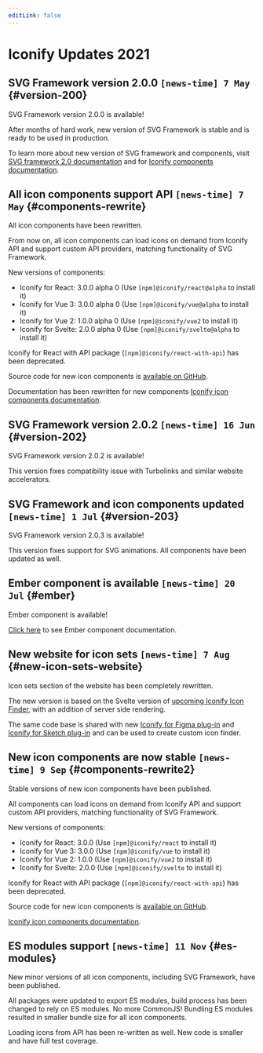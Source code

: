 ```yaml
---
editLink: false
---
```

<!-- DO NOT EDIT THIS PAGE IT IS AUTOGENERATED -->

# Iconify Updates 2021


## SVG Framework version 2.0.0 `[news-time] 7 May` {#version-200}

SVG Framework version 2.0.0 is available!

After months of hard work, new version of SVG Framework is stable and is ready to be used in production.

To learn more about new version of SVG framework and components, visit [SVG framework 2.0 documentation](/docs/icon-components/svg-framework/index.md) and for [Iconify components documentation](/docs/icon-components/index.md).


## All icon components support API `[news-time] 7 May` {#components-rewrite}

All icon components have been rewritten.

From now on, all icon components can load icons on demand from Iconify API
and support custom API providers, matching functionality of SVG Framework.

New versions of components:

-   Iconify for React: 3.0.0 alpha 0 (Use `[npm]@iconify/react@alpha` to install it)
-   Iconify for Vue 3: 3.0.0 alpha 0 (Use `[npm]@iconify/vue@alpha` to install it)
-   Iconify for Vue 2: 1.0.0 alpha 0 (Use `[npm]@iconify/vue2` to install it)
-   Iconify for Svelte: 2.0.0 alpha 0 (Use `[npm]@iconify/svelte@alpha` to install it)

Iconify for React with API package (`[npm]@iconify/react-with-api`) has been deprecated.

Source code for new icon components is [available on GitHub](https://github.com/iconify/iconify).

Documentation has been rewritten for new components [Iconify icon components documentation](/docs/icon-components/index.md).


## SVG Framework version 2.0.2 `[news-time] 16 Jun` {#version-202}

SVG Framework version 2.0.2 is available!

This version fixes compatibility issue with Turbolinks and similar website accelerators.


## SVG Framework and icon components updated `[news-time] 1 Jul` {#version-203}

SVG Framework version 2.0.3 is available!

This version fixes support for SVG animations. All components have been updated as well.


## Ember component is available `[news-time] 20 Jul` {#ember}

Ember component is available!

[Click here](/docs/icon-components/ember/index.md) to see Ember component documentation.


## New website for icon sets `[news-time] 7 Aug` {#new-icon-sets-website}

Icon sets section of the website has been completely rewritten.

The new version is based on the Svelte version of [upcoming Iconify Icon Finder](https://github.com/iconify/icon-finder), with an addition of server side rendering.

The same code base is shared with new [Iconify for Figma plug-in](https://github.com/iconify/iconify-figma) and [Iconify for Sketch plug-in](https://github.com/iconify/iconify-sketch) and can be used to create custom icon finder.


## New icon components are now stable `[news-time] 9 Sep` {#components-rewrite2}

Stable versions of new icon components have been published.

All components can load icons on demand from Iconify API and support custom API providers, matching functionality of SVG Framework.

New versions of components:

-   Iconify for React: 3.0.0 (Use `[npm]@iconify/react` to install it)
-   Iconify for Vue 3: 3.0.0 (Use `[npm]@iconify/vue` to install it)
-   Iconify for Vue 2: 1.0.0 (Use `[npm]@iconify/vue2` to install it)
-   Iconify for Svelte: 2.0.0 (Use `[npm]@iconify/svelte` to install it)

Iconify for React with API package (`[npm]@iconify/react-with-api`) has been deprecated.

Source code for new icon components is [available on GitHub](https://github.com/iconify/iconify).

[Iconify icon components documentation](/docs/icon-components/index.md).


## ES modules support `[news-time] 11 Nov` {#es-modules}

New minor versions of all icon components, including SVG Framework, have been published.

All packages were updated to export ES modules, build process has been changed to rely on ES modules. No more CommonJS! Bundling ES modules resulted in smaller bundle size for all icon components.

Loading icons from API has been re-written as well. New code is smaller and have full test coverage.

